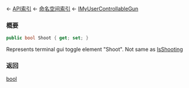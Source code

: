 ← [API索引](Api-Index) ← [命名空间索引](Namespace-Index) ← [IMyUserControllableGun](Sandbox.ModAPI.Ingame.IMyUserControllableGun)

### 概要

```csharp
public bool Shoot { get; set; }
```

Represents terminal gui toggle element "Shoot". Not same as [IsShooting](Sandbox.ModAPI.Ingame.IMyUserControllableGun.IsShooting) 

### 返回

[bool](https://docs.microsoft.com/en-us/dotnet/api/System.Boolean?view=netframework-4.6)

